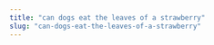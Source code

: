 ```yaml
---
title: "can dogs eat the leaves of a strawberry"
slug: "can-dogs-eat-the-leaves-of-a-strawberry"
---
```


